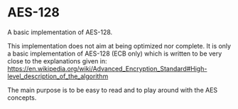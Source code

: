 # AES-128
A basic implementation of AES-128.

This implementation does not aim at being optimized nor complete.
It is only a basic implementation of AES-128 (ECB only) which is written to be very close to the explanations given in:
https://en.wikipedia.org/wiki/Advanced_Encryption_Standard#High-level_description_of_the_algorithm

The main purpose is to be easy to read and to play around with the AES concepts.
